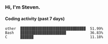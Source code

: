 ### Hi, I'm Steven.

#### Coding activity (past 7 days)
```
other  ▓▓▓▓▓▓▓▓▓▓▓▓▓▓▓▓▓▓▓▓▓▓▓▓▓▓▓▓▓▓  51.99%
Bash   ▓▓▓▓▓▓▓▓▓▓▓▓▓▓▓▓▓▓▓▓▓           36.83%
C      ▓▓▓▓▓▓                          11.18%
```
